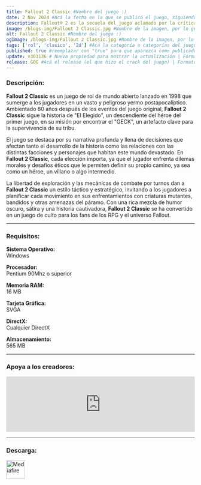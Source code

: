 ```yaml
---
title: Fallout 2 Classic #Nombre del juego :)
date: 2 Nov 2024 #Acá la fecha en la que se publicó el juego, siguiendo este formato: Dia "30", Mes "Oct", Año "2024" = como debe quedar: 30 Oct 2024
description: Fallout® 2 es la secuela del juego aclamado por la crítica que sacó a los RPGs de las mazmorras y los llevó a un retro-futuro dinámico y apocalíptico. Han pasado 80 años desde que tus antecesores cruzaron los páramos. #Acá una mini descripción del juego
image: /blogs-img/Fallout 2 Classic.jpg #Nombre de la imagen, por lo general es exactamente el mismo nombre que el juego excluyendo lo ":" (Dos puntos)
alt: Fallout 2 Classic #Nombre del juego :)
ogImage: /blogs-img/Fallout 2 Classic.jpg #Nombre de la imagen, por lo general es exactamente el mismo nombre que el juego excluyendo lo ":" (Dos puntos)
tags: ['rol', 'clasico', '2d'] #Acá la categoría o categorías del juego, si es más de una se coloca en este formato: ['categoría1', 'categoría2']
published: true #reemplazar con "true" para que aparezca como publicado
update: v303136 # Nueva propiedad para mostrar la actualización | Formato: v1.0.0
release: GOG #Acá el release (el que hizo el crack del juego) | Formato: Nicolhetti
---
```


<!--En VSCode seleccionando una palabra, por ejemplo: "Fallout 2 Classic" y apretando Ctrl+F2 se seleccionan todas las palabras iguales-->

### Descripción:
**Fallout 2 Classic** es un juego de rol de mundo abierto lanzado en 1998 que sumerge a los jugadores en un vasto y peligroso yermo postapocalíptico. Ambientado 80 años después de los eventos del juego original, **Fallout 2 Classic** sigue la historia de "El Elegido", un descendiente del héroe del primer juego, en su misión por encontrar el "GECK", un artefacto clave para la supervivencia de su tribu.

El juego se destaca por su narrativa profunda y llena de decisiones que afectan tanto el desarrollo de la historia como las relaciones con las distintas facciones y personajes que habitan este mundo devastado. En **Fallout 2 Classic**, cada elección importa, ya que el jugador enfrenta dilemas morales y desafíos éticos que le permiten definir su propio camino, ya sea como un héroe, un villano o algo intermedio.

La libertad de exploración y las mecánicas de combate por turnos dan a **Fallout 2 Classic** un estilo táctico y estratégico, invitando a los jugadores a planificar cada movimiento en sus enfrentamientos con criaturas mutantes, bandidos y otras amenazas del páramo. Con una rica mezcla de humor oscuro, sátira y una historia cautivadora, **Fallout 2 Classic** se ha convertido en un juego de culto para los fans de los RPG y el universo Fallout.

<!--Prompt para Chat-GPT: Hazme una descripción para el juego "Fallout 2 Classic" y cada que menciones "Fallout 2 Classic" ponlo en negrita -->

---

### Requisitos:
**Sistema Operativo:**  
Windows

**Procesador:**  
Pentium 90Mhz o superior

**Memoria RAM:**  
16 MB

**Tarjeta Gráfica:**  
SVGA

**DirectX:**  
Cualquier DirectX

**Almacenamiento:**  
565 MB

<!--Si falta o sobra un requisito se quita o se agrega manteniendo el mismo formato-->

---

### Apoya a los creadores:
<iframe src="https://store.steampowered.com/widget/38410/" frameborder="0" style="background-color: transparent; width: 100% !important; aspect-ratio: 646 / 190;"></iframe>

<!--Reemplazar los numeros (AppID) del juego (en este caso 2668510) por el numero (AppID) correspondiente con el juego a publicar-->
<!--El AppID se encuentra en la URL del Juego en Steam-->

---

### Descarga:

[<img src="https://gist.github.com/cxmeel/0dbc95191f239b631c3874f4ccf114e2/raw/download.svg" alt="Mediafire" height="50" />](https://www.mediafire.com/file/u7xk5x2ja39klwt/Fallout_2.zip/files)

<!-- # se debe reemplazar por el link de descarga-->

<!--NOMBRE-DEL-SERVICIO se debe reemplazar por el servicio donde está subido el juego-->